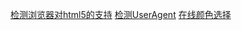 [检测浏览器对html5的支持](http://html5test.com/)
[检测UserAgent](http://www.httpuseragent.org/)
[在线颜色选择](http://www.w3schools.com/colors/colors_picker.asp)

